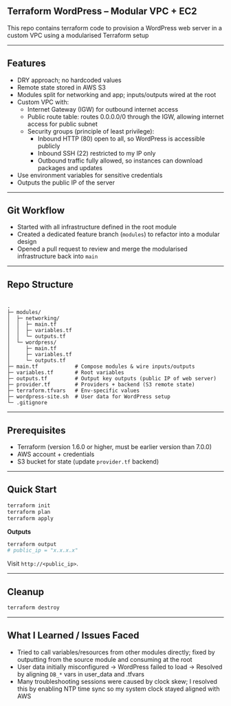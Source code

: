 ## Terraform WordPress – Modular VPC + EC2

This repo contains terraform code to provision a WordPress web server in a custom VPC using a modularised Terraform setup

---

## Features
- DRY approach; no hardcoded values
- Remote state stored in AWS S3
- Modules split for networking and app; inputs/outputs wired at the root
- Custom VPC with:
  - Internet Gateway (IGW) for outbound internet access
  - Public route table: routes 0.0.0.0/0 through the IGW, allowing internet access for public subnet
  - Security groups (principle of least privilege):
      - Inbound HTTP (80) open to all, so WordPress is accessible publicly
      - Inbound SSH (22) restricted to my IP only
      - Outbound traffic fully allowed, so instances can download packages and updates
- Use environment variables for sensitive credentials
- Outputs the public IP of the server

---

## Git Workflow

- Started with all infrastructure defined in the root module
- Created a dedicated feature branch (`modules`) to refactor into a modular design 
- Opened a pull request to review and merge the modularised infrastructure back into `main`

---

## Repo Structure
```

.
├─ modules/
│  ├─ networking/
│  │  ├─ main.tf
│  │  ├─ variables.tf
│  │  └─ outputs.tf
│  └─ wordpress/
│     ├─ main.tf
│     ├─ variables.tf
│     └─ outputs.tf
├─ main.tf            # Compose modules & wire inputs/outputs
├─ variables.tf       # Root variables
├─ outputs.tf         # Output key outputs (public IP of web server)
├─ provider.tf        # Providers + backend (S3 remote state)
├─ terraform.tfvars   # Env-specific values
├─ wordpress-site.sh  # User data for WordPress setup
└─ .gitignore

````

---

## Prerequisites
- Terraform (version 1.6.0 or higher, must be earlier version than 7.0.0)
- AWS account + credentials
- S3 bucket for state (update `provider.tf` backend)

---

## Quick Start
```bash
terraform init
terraform plan
terraform apply
````

**Outputs**

```bash
terraform output
# public_ip = "x.x.x.x"
```

Visit `http://<public_ip>`.

---

## Cleanup

```bash
terraform destroy
```

---

## What I Learned / Issues Faced

* Tried to call variables/resources from other modules directly; fixed by outputting from the source module and consuming at the root
* User data initially misconfigured → WordPress failed to load -> Resolved by aligning `DB_*` vars in user_data and .tfvars
* Many troubleshooting sessions were caused by clock skew; I resolved this by enabling NTP time sync so my system clock stayed aligned with AWS
